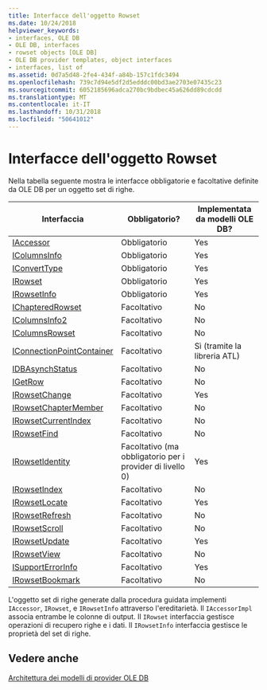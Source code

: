 ```yaml
---
title: Interfacce dell'oggetto Rowset
ms.date: 10/24/2018
helpviewer_keywords:
- interfaces, OLE DB
- OLE DB, interfaces
- rowset objects [OLE DB]
- OLE DB provider templates, object interfaces
- interfaces, list of
ms.assetid: 0d7a5d48-2fe4-434f-a84b-157c1fdc3494
ms.openlocfilehash: 739c7d94e5df2d5edddc00bd3ae2703e07435c23
ms.sourcegitcommit: 6052185696adca270bc9bdbec45a626dd89cdcdd
ms.translationtype: MT
ms.contentlocale: it-IT
ms.lasthandoff: 10/31/2018
ms.locfileid: "50641012"
---
```

# <a name="rowset-object-interfaces"></a>Interfacce dell'oggetto Rowset

Nella tabella seguente mostra le interfacce obbligatorie e facoltative definite da OLE DB per un oggetto set di righe.

|Interfaccia|Obbligatorio?|Implementata da modelli OLE DB?|
|---------------|---------------|--------------------------------------|
|[IAccessor](/previous-versions/windows/desktop/ms719672)|Obbligatorio|Yes|
|[IColumnsInfo](/previous-versions/windows/desktop/ms724541)|Obbligatorio|Yes|
|[IConvertType](/previous-versions/windows/desktop/ms715926)|Obbligatorio|Yes|
|[IRowset](/previous-versions/windows/desktop/ms720986)|Obbligatorio|Yes|
|[IRowsetInfo](/previous-versions/windows/desktop/ms724541)|Obbligatorio|Yes|
|[IChapteredRowset](/previous-versions/windows/desktop/ms718180)|Facoltativo|No|
|[IColumnsInfo2](/previous-versions/windows/desktop/ms712953)|Facoltativo|No|
|[IColumnsRowset](/previous-versions/windows/desktop/ms722657)|Facoltativo|No|
|[IConnectionPointContainer](/windows/desktop/api/ocidl/nn-ocidl-iconnectionpointcontainer)|Facoltativo|Sì (tramite la libreria ATL)|
|[IDBAsynchStatus](/previous-versions/windows/desktop/ms709832)|Facoltativo|No|
|[IGetRow](/previous-versions/windows/desktop/ms718047)|Facoltativo|No|
|[IRowsetChange](/previous-versions/windows/desktop/ms715790)|Facoltativo|Yes|
|[IRowsetChapterMember](/previous-versions/windows/desktop/ms725430)|Facoltativo|No|
|[IRowsetCurrentIndex](/previous-versions/windows/desktop/ms709700)|Facoltativo|No|
|[IRowsetFind](/previous-versions/windows/desktop/ms724221)|Facoltativo|No|
|[IRowsetIdentity](/previous-versions/windows/desktop/ms715913)|Facoltativo (ma obbligatorio per i provider di livello 0)|Yes|
|[IRowsetIndex](/previous-versions/windows/desktop/ms719604)|Facoltativo|No|
|[IRowsetLocate](/previous-versions/windows/desktop/ms721190)|Facoltativo|Yes|
|[IRowsetRefresh](/previous-versions/windows/desktop/ms714892)|Facoltativo|No|
|[IRowsetScroll](/previous-versions/windows/desktop/ms712984)|Facoltativo|No|
|[IRowsetUpdate](/previous-versions/windows/desktop/ms714401)|Facoltativo|Yes|
|[IRowsetView](/previous-versions/windows/desktop/ms709755)|Facoltativo|No|
|[ISupportErrorInfo](/previous-versions/windows/desktop/ms715816)|Facoltativo|Yes|
|[IRowsetBookmark](/previous-versions/windows/desktop/ms714246)|Facoltativo|No|

L'oggetto set di righe generate dalla procedura guidata implementi `IAccessor`, `IRowset`, e `IRowsetInfo` attraverso l'ereditarietà. Il `IAccessorImpl` associa entrambe le colonne di output. Il `IRowset` interfaccia gestisce operazioni di recupero righe e i dati. Il `IRowsetInfo` interfaccia gestisce le proprietà del set di righe.

## <a name="see-also"></a>Vedere anche

[Architettura dei modelli di provider OLE DB](../../data/oledb/ole-db-provider-template-architecture.md)<br/>
